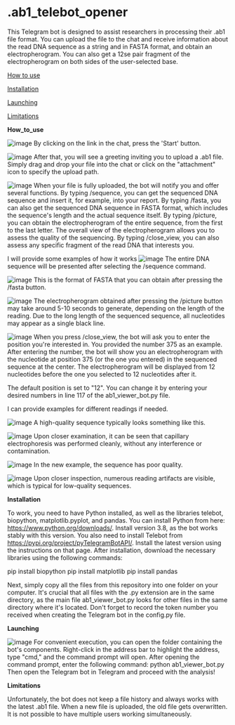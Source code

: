 # .ab1_telebot_opener
This Telegram bot is designed to assist researchers in processing their .ab1 file format. You can upload the file to the chat and receive information about the read DNA sequence as a string and in FASTA format, and obtain an electropherogram. You can also get a 12se pair fragment of the electropherogram on both sides of the user-selected base.


[How to use](#How_to_use)

[Installation](#Installation)

[Launching](#Launching)

[Limitations](#Limitations)

<a name="How to use"></a> 
**How_to_use**

![image](https://github.com/VsevolodMisyurin/.ab1_telebot_opener/assets/111582251/b4d36e7f-0367-4885-be55-cba85e6e6901)
By clicking on the link in the chat, press the 'Start' button.

![image](https://github.com/VsevolodMisyurin/.ab1_telebot_opener/assets/111582251/f0d77437-6b95-4565-91e6-1a87882df08e)
After that, you will see a greeting inviting you to upload a .ab1 file. Simply drag and drop your file into the chat or click on the "attachment" icon to specify the upload path.

![image](https://github.com/VsevolodMisyurin/.ab1_telebot_opener/assets/111582251/44076aed-0ac5-4411-b438-2f7d64fbfa4e)
When your file is fully uploaded, the bot will notify you and offer several functions. By typing /sequence, you can get the sequenced DNA sequence and insert it, for example, into your report. By typing /fasta, you can also get the sequenced DNA sequence in FASTA format, which includes the sequence's length and the actual sequence itself. By typing /picture, you can obtain the electropherogram of the entire sequence, from the first to the last letter. The overall view of the electropherogram allows you to assess the quality of the sequencing. By typing /close_view, you can also assess any specific fragment of the read DNA that interests you.

I will provide some examples of how it works
![image](https://github.com/VsevolodMisyurin/.ab1_telebot_opener/assets/111582251/80c69fa6-dfa1-44a4-a251-033ad2a862ad)
The entire DNA sequence will be presented after selecting the /sequence command.

![image](https://github.com/VsevolodMisyurin/.ab1_telebot_opener/assets/111582251/93f8054d-ed5d-40be-a253-54fd524ce7ac)
This is the format of FASTA that you can obtain after pressing the /fasta button.

![image](https://github.com/VsevolodMisyurin/.ab1_telebot_opener/assets/111582251/29b36a65-176e-4bd2-a582-9a7fd78cf19c)
The electropherogram obtained after pressing the /picture button may take around 5-10 seconds to generate, depending on the length of the reading. Due to the long length of the sequenced sequence, all nucleotides may appear as a single black line.

![image](https://github.com/VsevolodMisyurin/.ab1_telebot_opener/assets/111582251/3beec6eb-0b42-4dd2-b39d-7d141752e090)
When you press /close_view, the bot will ask you to enter the position you're interested in. You provided the number 375 as an example. After entering the number, the bot will show you an electropherogram with the nucleotide at position 375 (or the one you entered) in the sequenced sequence at the center. The electropherogram will be displayed from 12 nucleotides before the one you selected to 12 nucleotides after it.

The default position is set to "12". You can change it by entering your desired numbers in line 117 of the ab1_viewer_bot.py file.

I can provide examples for different readings if needed.

![image](https://github.com/VsevolodMisyurin/.ab1_telebot_opener/assets/111582251/d7958af5-486a-45d1-a607-ad5e58ba746b)
A high-quality sequence typically looks something like this.

![image](https://github.com/VsevolodMisyurin/.ab1_telebot_opener/assets/111582251/96139db6-91da-4d6d-8949-ced2993a94ab)
Upon closer examination, it can be seen that capillary electrophoresis was performed cleanly, without any interference or contamination.

![image](https://github.com/VsevolodMisyurin/.ab1_telebot_opener/assets/111582251/8b2952ae-6643-42ee-8a3b-27221d11467f)
In the new example, the sequence has poor quality.

![image](https://github.com/VsevolodMisyurin/.ab1_telebot_opener/assets/111582251/baf77d63-c7ed-411f-8168-7080cc9809e1)
Upon closer inspection, numerous reading artifacts are visible, which is typical for low-quality sequences.

<a name="Installation"></a>
**Installation**

To work, you need to have Python installed, as well as the libraries telebot, biopython, matplotlib.pyplot, and pandas.
You can install Python from here: https://www.python.org/downloads/. Install version 3.8, as the bot works stably with this version.
You also need to install Telebot from https://pypi.org/project/pyTelegramBotAPI/. Install the latest version using the instructions on that page.
After installation, download the necessary libraries using the following commands:

pip install biopython
pip install matplotlib
pip install pandas

Next, simply copy all the files from this repository into one folder on your computer. It's crucial that all files with the .py extension are in the same directory, as the main file ab1_viewer_bot.py looks for other files in the same directory where it's located.
Don't forget to record the token number you received when creating the Telegram bot in the config.py file.


<a name="Launching"></a>
**Launching**

![image](https://github.com/VsevolodMisyurin/.ab1_telebot_opener/assets/111582251/b59c4172-c8e5-4fc7-b6ac-016f94c05770)
For convenient execution, you can open the folder containing the bot's components. Right-click in the address bar to highlight the address, type "cmd," and the command prompt will open.
After opening the command prompt, enter the following command:
python ab1_viewer_bot.py
Then open the Telegram bot in Telegram and proceed with the analysis!


<a name="Limitations"></a>
**Limitations**

Unfortunately, the bot does not keep a file history and always works with the latest .ab1 file. When a new file is uploaded, the old file gets overwritten. It is not possible to have multiple users working simultaneously.
